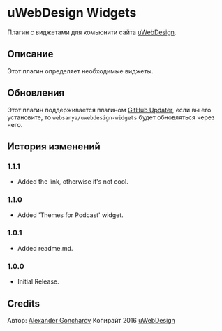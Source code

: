 # uWebDesign Widgets

Плагин с виджетами для комьюнити сайта [uWebDesign](https://uwebdesign.ru/).

## Описание

Этот плагин определяет необходимые виджеты.

## Обновления

Этот плагин поддерживается плагином [GitHub Updater](https://github.com/afragen/github-updater), если вы его установите, то `websanya/uwebdesign-widgets` будет обновляться через него.

## История изменений

### 1.1.1
* Added the link, otherwise it's not cool.

### 1.1.0
* Added 'Themes for Podcast' widget.

### 1.0.1
* Added readme.md.

### 1.0.0
* Initial Release.

## Credits

Автор: [Alexander Goncharov](https://websanya.ru/)
Копирайт 2016 [uWebDesign](https://uwebdesign.ru/)